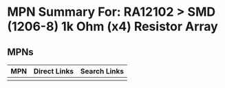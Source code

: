



# MPN Summary For: RA12102 > SMD (1206-8) 1k Ohm (x4) Resistor Array

## MPNs
  

|MPN|Direct Links|Search Links|
| :--- | :--- | :--- |
||||
